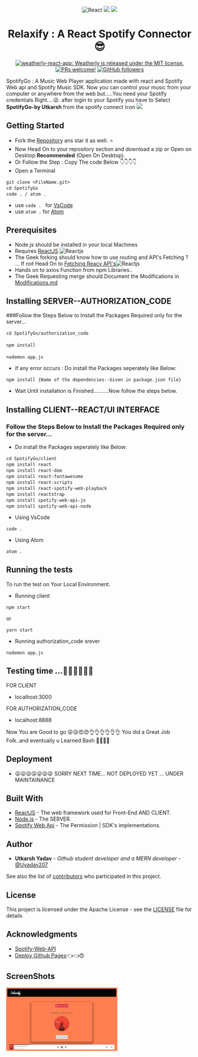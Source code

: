 <p align="center">
   <a>
    <img alt = "React" src="https://img.icons8.com/color/144/000000/react-native.png"/> <img src="https://img.icons8.com/plasticine/100/000000/plus-math.png" styles="margin-bottom:50px"/> <img src="https://img.icons8.com/color/144/000000/spotify--v1.png"/>
  </a>
</p>
<h1 align="center">
  Relaxify : A React Spotify Connector 😎
</h1>

<p align="center">
  <a href="https://github.com/Uyadav207/Covid-19/blob/gh-pages/LICENSE.md">
   <img src="https://img.shields.io/badge/license-MIT-blue.svg" alt="weatherly-react-app: Weatherly is released under the MIT license." />
   </a>
 <a href="https://github.com/Uyadav207/Covid-19/pulls"><img src="https://img.shields.io/badge/PRs-welcome-brightgreen.svg" alt="PRs welcome!" /></a>
  <a href="https://github.com/Uyadav207"><img alt="GitHub followers" src="https://img.shields.io/github/followers/Uyadav207?label=Follow&style=social">
    </a>
</p>


SpotifyGo : A Music Web Player application made with react and Spotify Web api and Spotify Music SDK. Now you can control your music from your computer or anywhere from the web but.....You need your Spotify credentials Right....😜. after login to your Spotify you have to Select **SpotifyGo-by Utkarsh** from the spotify connect icon <img src="https://github.com/Uyadav207/relaxify/blob/master/spotconnector.png" width="20"> 

## Getting Started

* Fork the [Repository](https://github.com/Uyadav207/SpotifyGo) ans star it as well. ⭐
* Now Head On to your repository section and download a zip or Open on Desktop **Recommended** (Open On Desktop).
* Or Follow the Step : Copy The code Below 👇👇👇👇
 * Open a Terminal
```
git clone <FileName.git>
cd SpotifyGo
code . / atom .
```
* use `code . ` for [VsCode](https://code.visualstudio.com/)
* use `atom .` for [Atom](https://atom.io/)

## Prerequisites

* Node.js should be installed in your local Machines
* Requires [ReactJS](https://reactjs.org/) <img src="https://img.icons8.com/color/144/000000/react-native.png" alt="Reactjs" width="20px">
* The Geek forking should know how to use routing and API's Fetching ? ... If not Head On to [Fetching Reacy API's](https://www.youtube.com/watch?v=T3Px88x_PsA)<img src="https://img.icons8.com/color/144/000000/react-native.png" alt="Reactjs" width="30px">
* Hands on to axios Function from npm Libraries..
* The Geek Requesting merge should Document the Modifications in [Modifications.md](MODIFICATION.md)

## Installing SERVER--AUTHORIZATION_CODE

###Follow the Steps Below to Install the Packages Required only for the server...

```
cd SpotifyGo/authorization_code

npm install

nodemon app.js
```
* if any error occurs : Do install the Packages seperately like Below:

```
npm install {Name of the dependencies--Given in package.json file}

```
* Wait Until installation is Finished..........Now follow the steps below.

## Installing CLIENT--REACT/UI INTERFACE


### Follow the Steps Below to Install the Packages Required only for the server...

* Do install the Packages seperately like Below:
```
cd SpotifyGo/client
npm install react 
npm install react-dom 
npm install react-fontawesome 
npm install react-scripts 
npm install react-spotify-web-playback 
npm install reactstrap 
npm install spotify-web-api-js 
npm install spotify-web-api-node
```
* Using VsCode
```
code .
```

* Using Atom
```
atom .
```

## Running the tests

To run the test on Your Local Environment.
 * Running client
 ```
 npm start
 ```
 or
 ```
 yarn start
 ```
 * Running authorization_code srever
 ```
 nodemon app.js 
 ```
## Testing time  ...👨‍💻👨‍💻👨‍💻

FOR CLIENT

* localhost:3000

FOR AUTHORIZATION_CODE

* localhost:8888


Now You are Good to go 😜😜😍😍👌👌👌👌👌👌 You did a Great Job Folk..and eventually u Learned Bash 👨‍💻👨‍💻


## Deployment

* 😜😜😜😜😜😜😜 SORRY NEXT TIME... NOT DEPLOYED YET ... UNDER MAINTAINANCE

## Built With

* [ReactJS](https://reactjs.org/) - The web framework used for Front-End AND CLIENT.
* [Node.js](https://nodejs.org/) - The SERVER.
* [Spotify Web Api](https://developer.spotify.com/documentation/web-api/) - The Permission | SDK's implementations.

## Author

* **Utkarsh Yadav** - *Github student developer and a MERN developer* - [@Uyadav207](https://github.com/Uyadav207)

See also the list of [contributors](https://github.com/your/project/contributors) who participated in this project.

## License

This project is licensed under the Apache License - see the [LICENSE](LICENSE) file for details

## Acknowledgments

* [Spotify-Web-API](https://developer.spotify.com/documentation/web-api/)
* [Deploy Github Pages](https://www.youtube.com/watch?v=F8s4Ng-re0E)👈👈😍

## ScreenShots 

<img src="https://github.com/Uyadav207/relaxify/blob/master/ss-relaxify.png"  width="300"/>

